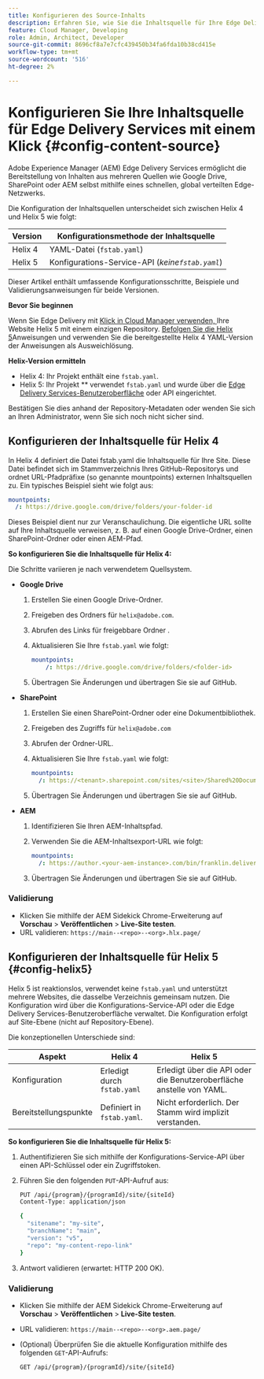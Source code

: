 ```yaml
---
title: Konfigurieren des Source-Inhalts
description: Erfahren Sie, wie Sie die Inhaltsquelle für Ihre Edge Delivery-Site entweder mit fstab.yaml in Helix 4 oder mit der Edge Delivery Services-Benutzeroberfläche (oder der Konfigurations-Service-API) in Helix 5 konfigurieren.
feature: Cloud Manager, Developing
role: Admin, Architect, Developer
source-git-commit: 8696cf8a7e7cfc439450b34fa6fda10b38cd415e
workflow-type: tm+mt
source-wordcount: '516'
ht-degree: 2%

---
```


# Konfigurieren Sie Ihre Inhaltsquelle für Edge Delivery Services mit einem Klick {#config-content-source}

Adobe Experience Manager (AEM) Edge Delivery Services ermöglicht die Bereitstellung von Inhalten aus mehreren Quellen wie Google Drive, SharePoint oder AEM selbst mithilfe eines schnellen, global verteilten Edge-Netzwerks.

Die Konfiguration der Inhaltsquellen unterscheidet sich zwischen Helix 4 und Helix 5 wie folgt:

| Version | Konfigurationsmethode der Inhaltsquelle |
| --- | --- |
| Helix 4 | YAML-Datei (`fstab.yaml`) |
| Helix 5 | Konfigurations-Service-API (*keine`fstab.yaml`*) |

Dieser Artikel enthält umfassende Konfigurationsschritte, Beispiele und Validierungsanweisungen für beide Versionen.

**Bevor Sie beginnen**

Wenn Sie Edge Delivery mit [ Klick in Cloud Manager verwenden, ](/help/implementing/cloud-manager/edge-delivery/create-edge-delivery-site.md##one-click-edge-delivery-site) Ihre Website Helix 5 mit einem einzigen Repository. [Befolgen Sie die Helix 5](#config-helix5)Anweisungen und verwenden Sie die bereitgestellte Helix 4 YAML-Version der Anweisungen als Ausweichlösung.

**Helix-Version ermitteln**

* Helix 4: Ihr Projekt enthält eine `fstab.yaml`.
* Helix 5: Ihr Projekt ** verwendet `fstab.yaml` und wurde über die [Edge Delivery Services-Benutzeroberfläche](#config-helix5) oder API eingerichtet.

Bestätigen Sie dies anhand der Repository-Metadaten oder wenden Sie sich an Ihren Administrator, wenn Sie sich noch nicht sicher sind.

## Konfigurieren der Inhaltsquelle für Helix 4

In Helix 4 definiert die Datei fstab.yaml die Inhaltsquelle für Ihre Site. Diese Datei befindet sich im Stammverzeichnis Ihres GitHub-Repositorys und ordnet URL-Pfadpräfixe (so genannte mountpoints) externen Inhaltsquellen zu. Ein typisches Beispiel sieht wie folgt aus:

```yaml
mountpoints:
  /: https://drive.google.com/drive/folders/your-folder-id
```

Dieses Beispiel dient nur zur Veranschaulichung. Die eigentliche URL sollte auf Ihre Inhaltsquelle verweisen, z. B. auf einen Google Drive-Ordner, einen SharePoint-Ordner oder einen AEM-Pfad.

**So konfigurieren Sie die Inhaltsquelle für Helix 4:**

Die Schritte variieren je nach verwendetem Quellsystem.

* **Google Drive**

   1. Erstellen Sie einen Google Drive-Ordner.
   1. Freigeben des Ordners für `helix@adobe.com`.
   1. Abrufen des Links für freigebbare Ordner .
   1. Aktualisieren Sie Ihre `fstab.yaml` wie folgt:

      ```yaml
      mountpoints: 
          /: https://drive.google.com/drive/folders/<folder-id>
      ```

   1. Übertragen Sie Änderungen und übertragen Sie sie auf GitHub.

* **SharePoint**

   1. Erstellen Sie einen SharePoint-Ordner oder eine Dokumentbibliothek.
   1. Freigeben des Zugriffs für `helix@adobe.com`
   1. Abrufen der Ordner-URL.
   1. Aktualisieren Sie Ihre `fstab.yaml` wie folgt:

      ```yaml
      mountpoints:
        /: https://<tenant>.sharepoint.com/sites/<site>/Shared%20Documents/<folder>
      ```

   1. Übertragen Sie Änderungen und übertragen Sie sie auf GitHub.

* **AEM**

   1. Identifizieren Sie Ihren AEM-Inhaltspfad.
   1. Verwenden Sie die AEM-Inhaltsexport-URL wie folgt:

      ```yaml
      mountpoints:
        /: https://author.<your-aem-instance>.com/bin/franklin.delivery/<org>/<repo>/main
      ```

   1. Übertragen Sie Änderungen und übertragen Sie sie auf GitHub.

### Validierung

* Klicken Sie mithilfe der AEM Sidekick Chrome-Erweiterung auf **Vorschau** > **Veröffentlichen** > **Live-Site testen**.
* URL validieren: `https://main--<repo>--<org>.hlx.page/`

## Konfigurieren der Inhaltsquelle für Helix 5 {#config-helix5}

Helix 5 ist reaktionslos, verwendet keine `fstab.yaml` und unterstützt mehrere Websites, die dasselbe Verzeichnis gemeinsam nutzen. Die Konfiguration wird über die Konfigurations-Service-API oder die Edge Delivery Services-Benutzeroberfläche verwaltet. Die Konfiguration erfolgt auf Site-Ebene (nicht auf Repository-Ebene).

Die konzeptionellen Unterschiede sind:

| Aspekt | Helix 4 | Helix 5 |
| --- | --- | --- |
| Konfiguration | Erledigt durch `fstab.yaml` | Erledigt über die API oder die Benutzeroberfläche anstelle von YAML. |
| Bereitstellungspunkte | Definiert in `fstab.yaml`. | Nicht erforderlich. Der Stamm wird implizit verstanden. |

**So konfigurieren Sie die Inhaltsquelle für Helix 5:**

1. Authentifizieren Sie sich mithilfe der Konfigurations-Service-API über einen API-Schlüssel oder ein Zugriffstoken.
1. Führen Sie den folgenden `PUT`-API-Aufruf aus:

   ```bash {.line-numbering}
   PUT /api/{program}/{programId}/site/{siteId}
   Content-Type: application/json
   
   {
     "sitename": "my-site",
     "branchName": "main",
     "version": "v5",
     "repo": "my-content-repo-link"
   }
   ```

1. Antwort validieren (erwartet: HTTP 200 OK).

### Validierung

* Klicken Sie mithilfe der AEM Sidekick Chrome-Erweiterung auf **Vorschau** > **Veröffentlichen** > **Live-Site testen**.
* URL validieren: `https://main--<repo>--<org>.aem.page/`
* (Optional) Überprüfen Sie die aktuelle Konfiguration mithilfe des folgenden `GET`-API-Aufrufs:

  ```bash
  GET /api/{program}/{programId}/site/{siteId}
  ```

